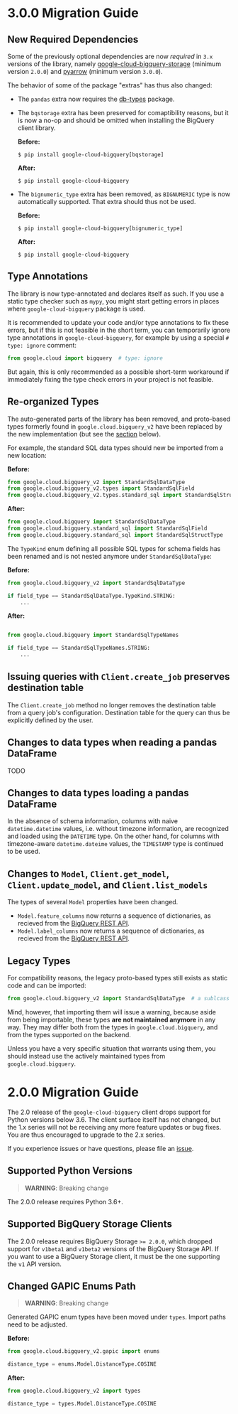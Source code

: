 <!--
Copyright 2020 Google LLC
Licensed under the Apache License, Version 2.0 (the "License");
you may not use this file except in compliance with the License.
You may obtain a copy of the License at
    https://www.apache.org/licenses/LICENSE-2.0
Unless required by applicable law or agreed to in writing, software
distributed under the License is distributed on an "AS IS" BASIS,
WITHOUT WARRANTIES OR CONDITIONS OF ANY KIND, either express or implied.
See the License for the specific language governing permissions and
limitations under the License.
-->

# 3.0.0 Migration Guide

## New Required Dependencies

Some of the previously optional dependencies are now *required* in `3.x` versions of the
library, namely
[google-cloud-bigquery-storage](https://pypi.org/project/google-cloud-bigquery-storage/)
(minimum version `2.0.0`) and [pyarrow](https://pypi.org/project/pyarrow/) (minimum
version `3.0.0`).

The behavior of some of the package "extras" has thus also changed:
 * The `pandas` extra now requires the [db-types](https://pypi.org/project/db-dtypes/)
   package.
 * The `bqstorage` extra has been preserved for comaptibility reasons, but it is now a
   no-op and should be omitted when installing the BigQuery client library.

   **Before:**
   ```
   $ pip install google-cloud-bigquery[bqstorage]
   ```

   **After:**
   ```
   $ pip install google-cloud-bigquery
   ```

 * The `bignumeric_type` extra has been removed, as `BIGNUMERIC` type is now
   automatically supported. That extra should thus not be used.

   **Before:**
   ```
   $ pip install google-cloud-bigquery[bignumeric_type]
   ```

   **After:**
   ```
   $ pip install google-cloud-bigquery
   ```


## Type Annotations

The library is now type-annotated and declares itself as such. If you use a static
type checker such as `mypy`, you might start getting errors in places where
`google-cloud-bigquery` package is used.

It is recommended to update your code and/or type annotations to fix these errors, but
if this is not feasible in the short term, you can temporarily ignore type annotations
in `google-cloud-bigquery`, for example by using a special `# type: ignore` comment:

```py
from google.cloud import bigquery  # type: ignore
```

But again, this is only recommended as a possible short-term workaround if immediately
fixing the type check errors in your project is not feasible.

## Re-organized Types

The auto-generated parts of the library has been removed, and proto-based types formerly
found in `google.cloud.bigquery_v2` have been replaced by the new implementation (but
see the [section](#legacy-types) below).

For example, the standard SQL data types should new be imported from a new location:

**Before:**
```py
from google.cloud.bigquery_v2 import StandardSqlDataType
from google.cloud.bigquery_v2.types import StandardSqlField
from google.cloud.bigquery_v2.types.standard_sql import StandardSqlStructType
```

**After:**
```py
from google.cloud.bigquery import StandardSqlDataType
from google.cloud.bigquery.standard_sql import StandardSqlField
from google.cloud.bigquery.standard_sql import StandardSqlStructType
```

The `TypeKind` enum defining all possible SQL types for schema fields has been renamed
and is not nested anymore under `StandardSqlDataType`:


**Before:**
```py
from google.cloud.bigquery_v2 import StandardSqlDataType

if field_type == StandardSqlDataType.TypeKind.STRING:
    ...
```

**After:**
```py

from google.cloud.bigquery import StandardSqlTypeNames

if field_type == StandardSqlTypeNames.STRING:
    ...
```


## Issuing queries with `Client.create_job` preserves destination table

The `Client.create_job` method no longer removes the destination table from a
query job's configuration. Destination table for the query can thus be
explicitly defined by the user.


## Changes to data types when reading a pandas DataFrame

TODO
## Changes to data types loading a pandas DataFrame

In the absence of schema information, columns with naive `datetime.datetime` values,
i.e. without timezone information, are recognized and loaded using the `DATETIME` type.
On the other hand, for columns with timezone-aware `datetime.dateime` values, the
`TIMESTAMP` type is continued to be used.

## Changes to `Model`, `Client.get_model`, `Client.update_model`, and `Client.list_models`

The types of several `Model` properties have been changed.

- `Model.feature_columns` now returns a sequence of dictionaries, as recieved from the [BigQuery REST API](https://cloud.google.com/bigquery/docs/reference/rest/v2/models#Model.FIELDS.feature_columns).
- `Model.label_columns` now returns a sequence of dictionaries, as recieved from the [BigQuery REST API](https://cloud.google.com/bigquery/docs/reference/rest/v2/models#Model.FIELDS.label_columns).

<a name="legacy-types"></a>
## Legacy Types

For compatibility reasons, the legacy proto-based types still exists as static code
and can be imported:

```py
from google.cloud.bigquery_v2 import StandardSqlDataType  # a sublcass of proto.Message
```

Mind, however, that importing them will issue a warning, because aside from being
importable, these types **are not maintained anymore** in any way. They may differ both
from the types in `google.cloud.bigquery`, and from the types supported on the backend.

Unless you have a very specific situation that warrants using them, you should instead
use the actively maintained types from `google.cloud.bigquery`.


# 2.0.0 Migration Guide

The 2.0 release of the `google-cloud-bigquery` client drops support for Python
versions below 3.6. The client surface itself has not changed, but the 1.x series
will not be receiving any more feature updates or bug fixes. You are thus
encouraged to upgrade to the 2.x series.

If you experience issues or have questions, please file an
[issue](https://github.com/googleapis/python-bigquery/issues).


## Supported Python Versions

> **WARNING**: Breaking change

The 2.0.0 release requires Python 3.6+.


## Supported BigQuery Storage Clients

The 2.0.0 release requires BigQuery Storage `>= 2.0.0`, which dropped support
for `v1beta1` and `v1beta2` versions of the BigQuery Storage API. If you want to
use a BigQuery Storage client, it must be the one supporting the `v1` API version.


## Changed GAPIC Enums Path

> **WARNING**: Breaking change

Generated GAPIC enum types have been moved under `types`. Import paths need to be
adjusted.

**Before:**
```py
from google.cloud.bigquery_v2.gapic import enums

distance_type = enums.Model.DistanceType.COSINE
```

**After:**
```py
from google.cloud.bigquery_v2 import types

distance_type = types.Model.DistanceType.COSINE
```
